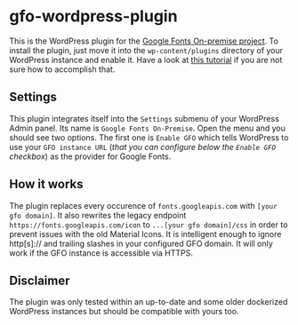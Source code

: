 # gfo-wordpress-plugin
This is the WordPress plugin for the [Google Fonts On-premise project](https://github.com/bartscherer/gfo). To install the plugin, just move it into the `wp-content/plugins` directory of your WordPress instance and enable it. Have a look at [this tutorial](https://www.wonderplugin.com/wordpress-tutorials/how-to-manually-install-a-wordpress-plugin-via-ftp/) if you are not sure how to accomplish that.

## Settings

This plugin integrates itself into the `Settings` submenu of your WordPress Admin panel. Its name is `Google Fonts On-Premise`. Open the menu and you should see two options. The first one is `Enable GFO` which tells WordPress to use your `GFO instance URL` (*that you can configure below the `Enable GFO` checkbox*) as the provider for Google Fonts.

## How it works

The plugin replaces every occurence of `fonts.googleapis.com` with `[your gfo domain]`. It also rewrites the legacy endpoint `https://fonts.googleapis.com/icon` to `...[your gfo domain]/css` in order to prevent issues with the old Material Icons. It is intelligent enough to ignore http[s]:// and trailing slashes in your configured GFO domain. It will only work if the GFO instance is accessible via HTTPS.

## Disclaimer

The plugin was only tested within an up-to-date and some older dockerized WordPress instances but should be compatible with yours too.